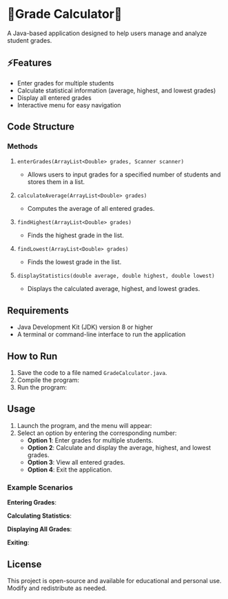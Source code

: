# 🌟Grade Calculator🌟

A Java-based application designed to help users manage and analyze student grades.

## ⚡Features

- Enter grades for multiple students
- Calculate statistical information (average, highest, and lowest grades)
- Display all entered grades
- Interactive menu for easy navigation

## Code Structure

### Methods

1. `enterGrades(ArrayList<Double> grades, Scanner scanner)`
   - Allows users to input grades for a specified number of students and stores them in a list.

2. `calculateAverage(ArrayList<Double> grades)`
   - Computes the average of all entered grades.

3. `findHighest(ArrayList<Double> grades)`
   - Finds the highest grade in the list.

4. `findLowest(ArrayList<Double> grades)`
   - Finds the lowest grade in the list.

5. `displayStatistics(double average, double highest, double lowest)`
   - Displays the calculated average, highest, and lowest grades.

## Requirements

- Java Development Kit (JDK) version 8 or higher
- A terminal or command-line interface to run the application

## How to Run

1. Save the code to a file named `GradeCalculator.java`.
2. Compile the program:
3. Run the program:

## Usage

1. Launch the program, and the menu will appear:
2. Select an option by entering the corresponding number:
   - **Option 1**: Enter grades for multiple students.
   - **Option 2**: Calculate and display the average, highest, and lowest grades.
   - **Option 3**: View all entered grades.
   - **Option 4**: Exit the application.

### Example Scenarios

**Entering Grades**:

**Calculating Statistics**:

**Displaying All Grades**:

**Exiting**:
## License

This project is open-source and available for educational and personal use. Modify and redistribute as needed.
